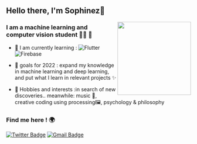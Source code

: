## Hello there, I'm Sophinez🌻

<img align='right' src='https://user-images.githubusercontent.com/5713670/87202985-820dcb80-c2b6-11ea-9f56-7ec461c497c3.gif' width='200"'>

### I am a machine learning and computer vision student 👩‍💻 🤖 
- 🌱 I am currently learning : ![Flutter](https://img.shields.io/badge/FLUTTER-02569B.svg?&style=flat&logo=flutter&logoColor=white) &nbsp;
![Firebase](https://img.shields.io/badge/FIREBASE-FFCA28.svg?&style=flat&logo=firebase&logoColor=black)&nbsp;

- 🎯 goals for 2022 : expand my knowledge in machine learning and deep learning, and put what I learn in relevant projects ✨
- 🎈 Hobbies and interests :in search of new discoveries.. meanwhile: music 🎸, creative coding using processing🖼️, psychology & philosophy

### Find me here ! 🌍

[![Twitter Badge](https://img.shields.io/badge/-@AwesDuck-1ca0f1?style=flat-square&labelColor=1ca0f1&logo=twitter&logoColor=white&link=https://twitter.com/AwesDuck)](https://twitter.com/AwesDuck) 
[![Gmail Badge](https://img.shields.io/badge/-a.sophinez@gmail.com-c14438?style=flat-square&logo=Gmail&logoColor=white&link=mailto:maila.sophinez@gmail.com)](mailto:a.sophinez@gmail.com)



